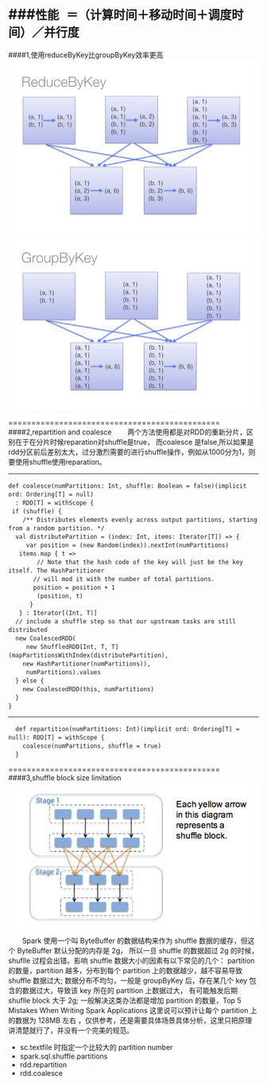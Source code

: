 ###`性能 ＝（计算时间＋移动时间＋调度时间）／并行度`<br/>
==============================
####1,使用reduceByKey比groupByKey效率更高
![ReduceByKey](https://github.com/hhua161031/Spark/blob/master/image/reduceByKey.png)<br/>
![GroupByKey](https://github.com/hhua161031/Spark/blob/master/image/GroupByKey.png)<br>

==============================================
####2,repartition and coalesce
&emsp;&emsp;两个方法使用都是对RDD的重新分片，区别在于在分片时候reparation对shuffle是true，
而coalesce 是false,所以如果是rdd分区前后差别太大，过分激烈需要的进行shuffle操作，例如从1000分为1，则要使用shuffle使用reparation。<br/>

-------------------------------------------
`def coalesce(numPartitions: Int, shuffle: Boolean = false)(implicit ord: Ordering[T] = null)`<br/>
`  : RDD[T] = withScope {`<br/>
` if (shuffle) {`<br/>
`    /** Distributes elements evenly across output partitions, starting from a random partition. */`<br/>
`  val distributePartition = (index: Int, items: Iterator[T]) => {`<br>
`     var position = (new Random(index)).nextInt(numPartitions)`<br>
`   items.map { t =>`<br>
`        // Note that the hash code of the key will just be the key itself. The HashPartitioner`<br>
`       // will mod it with the number of total partitions.`<br>
`       position = position + 1`<br>
`        (position, t)`<br>
`      }`<br>
`   } : Iterator[(Int, T)]`<br>
`  // include a shuffle step so that our upstream tasks are still distributed`<br>
`  new CoalescedRDD(`<br>
`     new ShuffledRDD[Int, T, T](mapPartitionsWithIndex(distributePartition),`<br>
`    new HashPartitioner(numPartitions)),`<br>
`     numPartitions).values`<br>
`  } else {`<br>
`    new CoalescedRDD(this, numPartitions)`<br>
`  }`<br>
`}`<br>
     
-------------------------------------------
`  def repartition(numPartitions: Int)(implicit ord: Ordering[T] = null): RDD[T] = withScope {`<br>
`    coalesce(numPartitions, shuffle = true)`<br>
`  }`<br>

==============================================
####3,shuffle block size limitation<br>
![shuffleblock](https://github.com/hhua161031/Spark/blob/master/image/shuffleblock.png)<br>
&emsp;&emsp;Spark 使用一个叫 ByteBuffer 的数据结构来作为 shuffle 数据的缓存，但这个 ByteBuffer 默认分配的内存是 2g，
所以一旦 shuffle 的数据超过 2g 的时候，shuflle 过程会出错。影响 shuffle 数据大小的因素有以下常见的几个：
partition 的数量，partition 越多，分布到每个 partition 上的数据越少，越不容易导致 shuffle 数据过大;
数据分布不均匀，一般是 groupByKey 后，存在某几个 key 包含的数据过大，导致该 key 所在的 partition 上数据过大，
有可能触发后期 shuflle block 大于 2g;
一般解决这类办法都是增加 partition 的数量，Top 5 Mistakes When Writing Spark Applications 这里说可以预计让每个 partition 上的数据为 128MB 左右
，仅供参考，还是需要具体场景具体分析，这里只把原理讲清楚就行了，并没有一个完美的规范。<br>
* sc.textfile 时指定一个比较大的 partition number
* spark.sql.shuffle.partitions
* rdd.repartition
* rdd.coalesce


